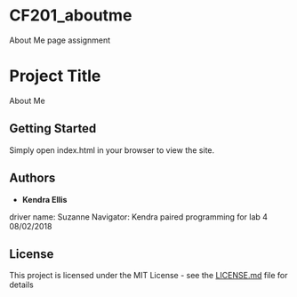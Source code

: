 # CF201_aboutme
About Me page assignment

# Project Title
About Me


## Getting Started

Simply open index.html in your browser to view the site.

## Authors

* **Kendra Ellis**

driver name: Suzanne 
Navigator: Kendra 
paired programming for lab 4 08/02/2018

## License

This project is licensed under the MIT License - see the [LICENSE.md](LICENSE.md) file for details




